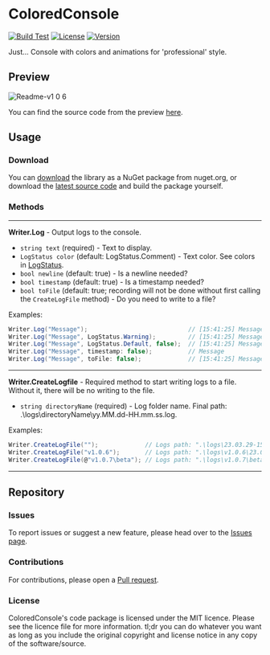 # ColoredConsole

[![Build Test](https://github.com/tisepw/ColoredConsole/actions/workflows/ci.yml/badge.svg?branch=master&event=push)](https://github.com/tisepw/ColoredConsole/actions/workflows/ci.yml)
[![License](https://img.shields.io/github/license/tisepw/ColoredConsole)](https://github.com/tisepw/ColoredConsole/blob/master/LICENSE)
[![Version](https://img.shields.io/github/v/release/tisepw/ColoredConsole?label=Version)](https://github.com/tisepw/ColoredConsole/releases/latest)

Just... Console with colors and animations for 'professional' style.

## Preview

![Readme-v1 0 6](https://user-images.githubusercontent.com/33760265/228528705-0f4af36a-a976-4ec8-8929-16705e39bd6f.gif)

You can find the source code from the preview [here](https://gist.github.com/VladDen4/b6d301e6a2075f2e906ee5d2711ffb4c).

## Usage

### Download

You can [download](https://www.nuget.org/packages/Tise.Util.ColoredConsole) the library as a NuGet package from nuget.org, or download the [latest source code](https://github.com/VladDen4/ColoredConsole/releases/latest) and build the package yourself.

### Methods

---

**Writer.Log** - Output logs to the console.
- `string text` (required) - Text to display.
- `LogStatus color` (default: LogStatus.Comment) - Text color. See colors in [LogStatus](https://github.com/VladDen4/ColoredConsole/blob/09ccdaa5498d710fcadeb913b35c56e3ad5faf9a/ColoredConsole/LogStatus.cs).
- `bool newline` (default: true) - Is a newline needed?
- `bool timestamp` (default: true) - Is a timestamp needed?
- `bool toFile` (default: true; recording will not be done without first calling the `CreateLogFile` method) - Do you need to write to a file?
    
Examples:
```csharp
Writer.Log("Message");                            // [15:41:25] Message  | DarkGray
Writer.Log("Message", LogStatus.Warning);         // [15:41:25] Message  | Yellow
Writer.Log("Message", LogStatus.Default, false);  // [15:41:25] Message  | Gray, without newline (\n)
Writer.Log("Message", timestamp: false);          // Message             | DarkGray
Writer.Log("Message", toFile: false);             // [15:41:25] Message  | DarkGray, without logging to file
```

---

**Writer.CreateLogfile** - Required method to start writing logs to a file. Without it, there will be no writing to the file.
- `string directoryName` (required) - Log folder name. Final path: .\logs\directoryName\yy.MM.dd-HH.mm.ss.log.

Examples:
```csharp
Writer.CreateLogFile("");             // Logs path: ".\logs\23.03.29-15:41:25.log"
Writer.CreateLogFile("v1.0.6");       // Logs path: ".\logs\v1.0.6\23.03.29-15:41:25.log"
Writer.CreateLogFile(@"v1.0.7\beta"); // Logs path: ".\logs\v1.0.7\beta\23.03.29-15:41:25.log"
```

---

## Repository

### Issues

To report issues or suggest a new feature, please head over to the [Issues page](https://github.com/VladDen4/ColoredConsole/issues).

### Contributions

For contributions, please open a [Pull request](https://github.com/VladDen4/ColoredConsole/pull/new).

### License

ColoredConsole's code package is licensed under the MIT licence. Please see the licence file for more information. tl;dr you can do whatever you want as long as you include the original copyright and license notice in any copy of the software/source.
